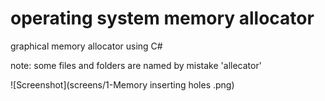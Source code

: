 # operating system memory allocator
graphical memory allocator using C#

note:
some files and folders are named by mistake 'allecator'

![Screenshot](screens/1-Memory inserting holes .png)

